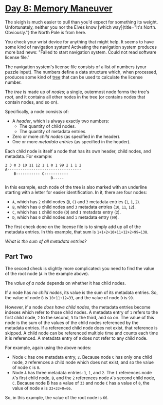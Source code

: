 # [Day 8: Memory Maneuver](https://adventofcode.com/2018/day/8)

The sleigh is much easier to pull than you\'d expect for something its weight.
Unfortunately, neither you nor the Elves know [which way]{title="It's North.
Obviously."} the North Pole is from here.

You check your wrist device for anything that might help. It seems to have some
kind of navigation system! Activating the navigation system produces more bad
news: \"Failed to start navigation system. Could not read software license
file.\"

The navigation system\'s license file consists of a list of numbers (your
puzzle input). The numbers define a data structure which, when processed,
produces some kind of
[tree](https://en.wikipedia.org/wiki/Tree_(data_structure)) that can be used to
calculate the license number.

The *tree* is made up of *nodes*; a single, outermost node forms the tree\'s
*root*, and it contains all other nodes in the tree (or contains nodes that
contain nodes, and so on).

Specifically, a node consists of:

-   A *header*, which is always exactly two numbers:
    -   The quantity of child nodes.
    -   The quantity of metadata entries.
-   Zero or more *child nodes* (as specified in the header).
-   One or more *metadata entries* (as specified in the header).

Each child node is itself a node that has its own header, child nodes, and
metadata. For example:

    2 3 0 3 10 11 12 1 1 0 1 99 2 1 1 2
    A----------------------------------
        B----------- C-----------
                         D-----

In this example, each node of the tree is also marked with an underline
starting with a letter for easier identification. In it, there are four nodes:

-   `A`, which has `2` child nodes (`B`, `C`) and `3` metadata entries
    (`1`, `1`, `2`).
-   `B`, which has `0` child nodes and `3` metadata entries (`10`, `11`,
    `12`).
-   `C`, which has `1` child node (`D`) and `1` metadata entry (`2`).
-   `D`, which has `0` child nodes and `1` metadata entry (`99`).

The first check done on the license file is to simply add up all of the
metadata entries. In this example, that sum is `1+1+2+10+11+12+2+99=138`.

*What is the sum of all metadata entries?*

## Part Two

The second check is slightly more complicated: you need to find the value of
the root node (`A` in the example above).

The *value of a node* depends on whether it has child nodes.

If a node has *no child nodes*, its value is the sum of its metadata entries.
So, the value of node `B` is `10+11+12=33`, and the value of node `D` is `99`.

However, if a node *does have child nodes*, the metadata entries become indexes
which refer to those child nodes. A metadata entry of `1` refers to the first
child node, `2` to the second, `3` to the third, and so on.  The value of this
node is the sum of the values of the child nodes referenced by the metadata
entries. If a referenced child node does not exist, that reference is skipped.
A child node can be referenced multiple time and counts each time it is
referenced. A metadata entry of `0` does not refer to any child node.

For example, again using the above nodes:

-   Node `C` has one metadata entry, `2`. Because node `C` has only one
    child node, `2` references a child node which does not exist, and so
    the value of node `C` is `0`.
-   Node `A` has three metadata entries: `1`, `1`, and `2`. The `1`
    references node `A`\'s first child node, `B`, and the `2` references
    node `A`\'s second child node, `C`. Because node B has a value of
    `33` and node `C` has a value of `0`, the value of node `A` is
    `33+33+0=66`.

So, in this example, the value of the root node is `66`.
